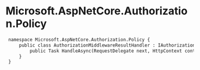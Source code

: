 # Microsoft.AspNetCore.Authorization.Policy

``` diff
 namespace Microsoft.AspNetCore.Authorization.Policy {
     public class AuthorizationMiddlewareResultHandler : IAuthorizationMiddlewareResultHandler {
         public Task HandleAsync(RequestDelegate next, HttpContext context, AuthorizationPolicy policy, PolicyAuthorizationResult authorizeResult);
     }
 }
```

